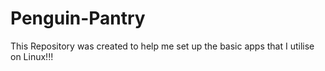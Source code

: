 # Penguin-Pantry
This Repository was created to help me set up the basic apps that I utilise on Linux!!!
